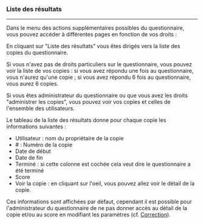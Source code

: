 ### Liste des résultats

---

Dans le menu des actions supplémentaires possibles du questionnaire, vous pouvez accéder à différentes pages en fonction de vos droits :

En cliquant sur "Liste des résultats" vous êtes dirigés vers la liste des copies du questionnaire.

Si vous n'avez pas de droits particuliers sur le questionnaire, vous pouvez voir la liste de vos copies : si vous avez répondu une fois au questionnaire, vous n'aurez qu'une copie ; si vous avez répondu 6 fois au questionnaire, vous aurez 6 copies.

Si vous êtes administrateur du questionnaire ou que vous avez les droits "administrer les copies", vous pouvez voir vos copies et celles de l'ensemble des utilisateurs.

Le tableau de la liste des résultats donne pour chaque copie les informations suivantes :

* Utilisateur : nom du propriétaire de la copie
* \# : Numéro de la copie
* Date de début 
* Date de fin
* Terminé : si cette colonne est cochée cela veut dire le questionnaire a été terminé
* Score
* Voir la copie : en cliquant sur l'oeil, vous pouvez allez voir le détail de la copie.

Ces informations sont affichées par défaut, cependant il est possible pour l'administrateur du questionnaire de ne pas donner accès au détail de la copie et/ou au score en modifiant les paramètres \(cf. [Correction](resources/quiz/quiz_parameters_correction.md)\).



